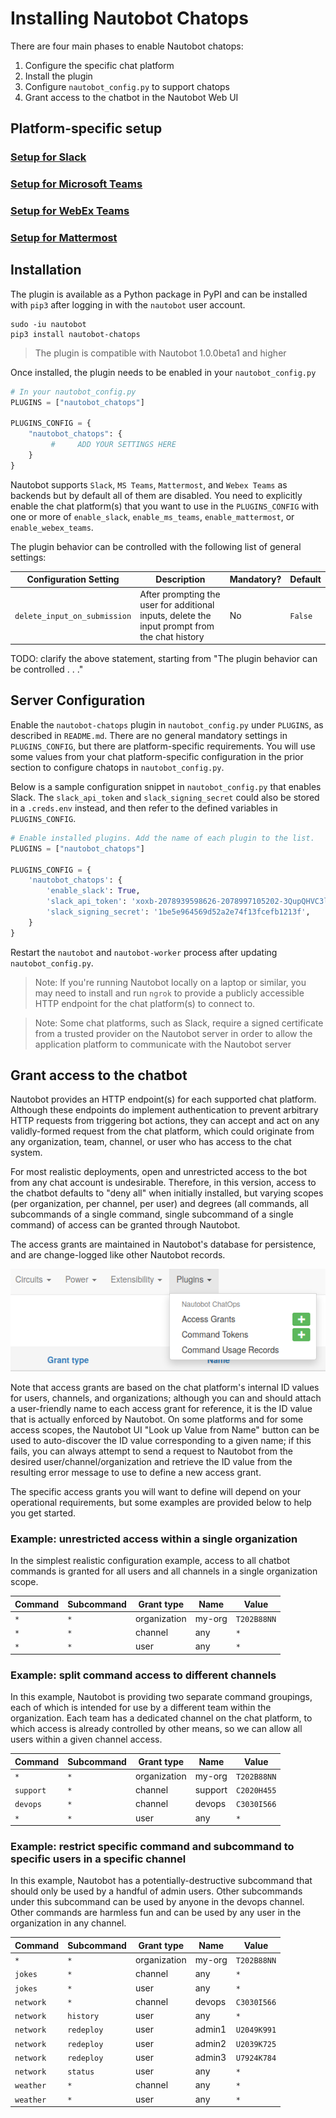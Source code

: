 # Installing Nautobot Chatops

There are four main phases to enable Nautobot chatops:
1. Configure the specific chat platform
2. Install the plugin
3. Configure `nautobot_config.py` to support chatops
4. Grant access to the chatbot in the Nautobot Web UI

## Platform-specific setup

### [Setup for Slack](./slack_setup.md)

### [Setup for Microsoft Teams](./microsoft_teams_setup.md)

### [Setup for WebEx Teams](./webex_teams_setup.md)

### [Setup for Mattermost](./mattermost_setup.md)

## Installation

The plugin is available as a Python package in PyPI and can be installed with `pip3` after logging in with the `nautobot` user account.

```shell
sudo -iu nautobot
pip3 install nautobot-chatops
```

> The plugin is compatible with Nautobot 1.0.0beta1 and higher

Once installed, the plugin needs to be enabled in your `nautobot_config.py`

```python
# In your nautobot_config.py
PLUGINS = ["nautobot_chatops"]

PLUGINS_CONFIG = {
    "nautobot_chatops": {
         #     ADD YOUR SETTINGS HERE
    }
}
```

Nautobot supports `Slack`, `MS Teams`, `Mattermost`, and `Webex Teams` as backends but by default all of them are disabled. 
You need to explicitly enable the chat platform(s) that you want to use in the `PLUGINS_CONFIG` with one or more of `enable_slack`, `enable_ms_teams`, `enable_mattermost`, or `enable_webex_teams`.

The plugin behavior can be controlled with the following list of general settings:

| Configuration Setting        | Description | Mandatory? | Default |
| ---------------------------- | ----------- | ---------- | ------- |
| `delete_input_on_submission` | After prompting the user for additional inputs, delete the input prompt from the chat history | No | `False` |

TODO: clarify the above statement, starting from "The plugin behavior can be controlled . . ."

## Server Configuration

Enable the `nautobot-chatops` plugin in `nautobot_config.py` under `PLUGINS`, as described in `README.md`.
There are no general mandatory settings in `PLUGINS_CONFIG`, but there are platform-specific requirements.
You will use some values from your chat platform-specific configuration in the prior section to configure chatops in `nautobot_config.py`.

Below is a sample configuration snippet in `nautobot_config.py` that enables Slack. The `slack_api_token` and `slack_signing_secret` could also be stored in a `.creds.env` instead, and then refer to the defined variables in `PLUGINS_CONFIG`.

```python
# Enable installed plugins. Add the name of each plugin to the list.
PLUGINS = ["nautobot_chatops"]

PLUGINS_CONFIG = {
    'nautobot_chatops': {
        'enable_slack': True,
        'slack_api_token': 'xoxb-2078939598626-2078997105202-3QupQHVC3lEhyGtKPpK62fGB',
        'slack_signing_secret': '1be5e964569d52a2e74f13fcefb1213f',
    }
}
```

Restart the `nautobot` and `nautobot-worker` process after updating `nautobot_config.py`.

> Note: If you're running Nautobot locally on a laptop or similar, you may need to install and run `ngrok` to provide a
publicly accessible HTTP endpoint for the chat platform(s) to connect to.

> Note: Some chat platforms, such as Slack, require a signed certificate from a trusted provider on the Nautobot server in order 
> to allow the application platform to communicate with the Nautobot server

## Grant access to the chatbot

Nautobot provides an HTTP endpoint(s) for each supported chat platform.
Although these endpoints do implement authentication to prevent arbitrary HTTP requests from triggering bot actions,
they can accept and act on any validly-formed request from the chat platform, which could originate from any
organization, team, channel, or user who has access to the chat system.

For most realistic deployments, open and unrestricted access to the bot from any chat account is undesirable.
Therefore, in this version, access to the chatbot defaults to "deny all" when initially installed, but varying scopes
(per organization, per channel, per user) and degrees (all commands, all subcommands of a single command,
single subcommand of a single command) of access can be granted through Nautobot.

The access grants are maintained in Nautobot's database for persistence, and are change-logged like other Nautobot records.

![access grants](../images/nb_plugins_grants.png)

Note that access grants are based on the chat platform's internal ID values for users, channels, and organizations;
although you can and should attach a user-friendly name to each access grant for reference, it is the ID value that
is actually enforced by Nautobot. On some platforms and for some access scopes, the Nautobot UI "Look up Value from Name"
button can be used to auto-discover the ID value corresponding to a given name; if this fails, you can always attempt
to send a request to Nautobot from the desired user/channel/organization and retrieve the ID value from the resulting
error message to use to define a new access grant.

The specific access grants you will want to define will depend on your operational requirements,
but some examples are provided below to help you get started.

### Example: unrestricted access within a single organization

In the simplest realistic configuration example, access to all chatbot commands is granted for all users and
all channels in a single organization scope.

| Command | Subcommand | Grant type   | Name   | Value       |
| ------- | ---------- | ------------ | ------ | ----------- |
| `*`     | `*`        | organization | my-org | `T202B88NN` |
| `*`     | `*`        | channel      | any    | `*`         |
| `*`     | `*`        | user         | any    | `*`         |

### Example: split command access to different channels

In this example, Nautobot is providing two separate command groupings, each of which is intended for use by a
different team within the organization. Each team has a dedicated channel on the chat platform, to which access is
already controlled by other means, so we can allow all users within a given channel access.

| Command   | Subcommand | Grant type   | Name    | Value       |
| --------- | ---------- | ------------ | ------- | ----------- |
| `*`       | `*`        | organization | my-org  | `T202B88NN` |
| `support` | `*`        | channel      | support | `C2020H455` |
| `devops`  | `*`        | channel      | devops  | `C3030I566` |
| `*`       | `*`        | user         | any     | `*`         |

### Example: restrict specific command and subcommand to specific users in a specific channel

In this example, Nautobot has a potentially-destructive subcommand that should only be used by a handful of admin users.
Other subcommands under this subcommand can be used by anyone in the devops channel.
Other commands are harmless fun and can be used by any user in the organization in any channel.

| Command   | Subcommand | Grant type   | Name    | Value       |
| --------- | ---------- | ------------ | ------- | ----------- |
| `*`       | `*`        | organization | my-org  | `T202B88NN` |
| `jokes`   | `*`        | channel      | any     | `*`         |
| `jokes`   | `*`        | user         | any     | `*`         |
| `network` | `*`        | channel      | devops  | `C3030I566` |
| `network` | `history`  | user         | any     | `*`         |
| `network` | `redeploy` | user         | admin1  | `U2049K991` |
| `network` | `redeploy` | user         | admin2  | `U2039K725` |
| `network` | `redeploy` | user         | admin3  | `U7924K784` |
| `network` | `status`   | user         | any     | `*`         |
| `weather` | `*`        | channel      | any     | `*`         |
| `weather` | `*`        | user         | any     | `*`         |
